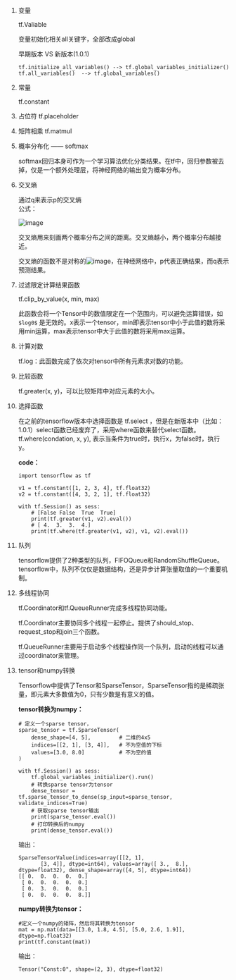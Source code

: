 
1. 变量
    
    tf.Valiable

    变量初始化相关all关键字，全部改成global
    
    早期版本 VS 新版本(1.0.1)
    ```
    tf.initialize_all_variables() --> tf.global_variables_initializer()
    tf.all_variables()  --> tf.global_variables()
    ```

2. 常量
    
    tf.constant

3. 占位符
    tf.placeholder

4. 矩阵相乘
    tf.matmul

5. 概率分布化 —— softmax
    
    softmax回归本身可作为一个学习算法优化分类结果。在tf中，回归参数被去掉，仅是一个额外处理层，将神经网络的输出变为概率分布。
    
6. 交叉熵
    
    通过q来表示p的交叉熵    
    公式：
    
    ![image](http://chart.googleapis.com/chart?cht=tx&chl=\Large%20H(p,q)=-%20\sum_%20x%20p(x)log%20q(x))

    交叉熵用来刻画两个概率分布之间的距离。交叉熵越小，两个概率分布越接近。
    
    交叉熵的函数不是对称的![image](http://chart.googleapis.com/chart?cht=tx&chl=\Large%20H(p,q)%20\neq%20H(q,p))，在神经网络中，p代表正确结果，而q表示预测结果。
    
7. 过滤限定计算结果函数

    tf.clip_by_value(x, min, max)
    
    此函数会将一个Tensor中的数值限定在一个范围内，可以避免运算错误，如 `$log0$` 是无效的。x表示一个tensor，min即表示tensor中小于此值的数将采用min运算，max表示tensor中大于此值的数将采用max运算。

8. 计算对数

    tf.log：此函数完成了依次对tensor中所有元素求对数的功能。
    
9. 比较函数
    
    tf.greater(x, y)，可以比较矩阵中对应元素的大小。
    
10. 选择函数
    
    在之前的tensorflow版本中选择函数是 tf.select ，但是在新版本中（比如：1.0.1）select函数已经废弃了，采用where函数来替代select函数。tf.where(condation, x, y),
表示当条件为true时，执行x，为false时，执行y。

    **code：**
    
    ```
    import tensorflow as tf
    
    v1 = tf.constant([1, 2, 3, 4], tf.float32)
    v2 = tf.constant([4, 3, 2, 1], tf.float32)
    
    with tf.Session() as sess:
        # [False False  True  True]
        print(tf.greater(v1, v2).eval())
        # [ 4.  3.  3.  4.]
        print(tf.where(tf.greater(v1, v2), v1, v2).eval())
    ```

11. 队列

    tensorflow提供了2种类型的队列，FIFOQueue和RandomShuffleQueue。tensorflow中，队列不仅仅是数据结构，还是异步计算张量取值的一个重要机制。

12. 多线程协同

    tf.Coordinator和tf.QueueRunner完成多线程协同功能。
    
    tf.Coordinator主要协同多个线程一起停止。提供了should_stop、request_stop和join三个函数。
    
    tf.QueueRunner主要用于启动多个线程操作同一个队列，启动的线程可以通过coordinator来管理。

13. tensor和numpy转换

    Tensorflow中提供了Tensor和SparseTensor，SparseTensor指的是稀疏张量，即元素大多数值为0，只有少数是有意义的值。
    
    **tensor转换为numpy：**

    ```
    # 定义一个sparse tensor， 
    sparse_tensor = tf.SparseTensor(
        dense_shape=[4, 5],         # 二维的4x5
        indices=[[2, 1], [3, 4]],   # 不为空值的下标
        values=[3.0, 8.0]           # 不为空的值
    )
    
    with tf.Session() as sess:
        tf.global_variables_initializer().run()
        # 转换sparse tensor为tensor
        dense_tensor = tf.sparse_tensor_to_dense(sp_input=sparse_tensor, validate_indices=True)
        # 获取sparse tensor输出
        print(sparse_tensor.eval())
        # 打印转换后的numpy
        print(dense_tensor.eval())
    ```
    输出：

    ```
    SparseTensorValue(indices=array([[2, 1],
           [3, 4]], dtype=int64), values=array([ 3.,  8.], dtype=float32), dense_shape=array([4, 5], dtype=int64))
    [[ 0.  0.  0.  0.  0.]
     [ 0.  0.  0.  0.  0.]
     [ 0.  3.  0.  0.  0.]
     [ 0.  0.  0.  0.  8.]]
    ```
    **numpy转换为tensor：**
    
    ```
    #定义一个numpy的矩阵，然后将其转换为tensor
    mat = np.mat(data=[[3.0, 1.8, 4.5], [5.0, 2.6, 1.9]], dtype=np.float32)
    print(tf.constant(mat))
    ```
    输出：
    
    ```
    Tensor("Const:0", shape=(2, 3), dtype=float32)
    ```

